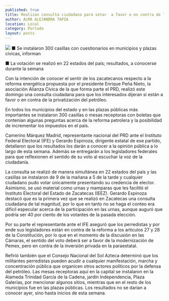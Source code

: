 ```yaml
---
published: true
title: Realizan consulta ciudadana para votar  a favor o en contra de la reforma petrolera
author: ALMA ALEJANDRA TAPIA
location: Local
category: Portada
layout: posts
---
```


![](http://i.imgur.com/WGeJsoam.jpg)
■ Se instalaron 300 casillas con cuestionarios en municipios y plazas cívicas, informan

■ La votación se realizó en 22 estados del país; resultados, a conocerse durante la semana

Con la intención de conocer el sentir de los zacatecanos respecto a la reforma energética propuesta por el presidente Enrique Peña Nieto, la asociación Alianza Cívica de la que forma parte el PRD, realizó este domingo una consulta ciudadana para que los interesados dijeran si están a favor o en contra de la privatización del petróleo. 

En todos los municipios del estado y en las plazas públicas más importantes se instalaron 300 casillas o mesas receptoras con boletas que contenían algunas preguntas acerca de la reforma petrolera y la posibilidad de incrementar los impuestos en el país. 

Camerino Márquez Madrid, representante nacional del PRD ante el Instituto Federal Electoral (IFE) y Gerardo Espinoza, dirigente estatal de ese partido, detallaron que los resultados los darán a conocer a la opinión pública a lo largo de esta semana. Además se entregarán a los legisladores federales para que reflexionen el sentido de su voto al escuchar la voz de la ciudadanía.

La consulta se realizó de manera simultánea en 22 estados del país y las casillas se instalaron de 9 de la mañana a 5 de la tarde y cualquier ciudadano pudo votar únicamente presentando su credencia de elector. Asimismo, se usó material como urnas y mamparas que les facilitó el Instituto Electoral del Estado de Zacatecas (IEEZ).
Gerardo Espinoza destacó que es la primera vez que se realizó en Zacatecas una consulta ciudadana de tal magnitud, por lo que en tanto no se haga el conteo era difícil especular acerca de la participación en las urnas, aunque auguró que podría ser 40 por ciento de los votantes de la pasada elección. 

Por su parte el representante ante el IFE aseguró que los perredistas y por ende sus legisladores están en contra de la reforma a los artículos 27 y 28 de la Constitución, por lo que en el momento de la discusión en las Cámaras, el sentido del voto deberá ser a favor de la modernización de Pemex, pero en contra de la inversión privada en la paraestatal.

Refirió también que el Consejo Nacional del Sol Azteca determinó que los militantes perredistas pueden acudir a cualquier manifestación, marcha y concentración pública que organicen otros actores políticos por la defensa del petróleo.
Las mesas receptoras aquí en la capital se instalaron en la Alameda Trinidad García de la Cadena, jardín Independencia, Plaza Galerías, por mencionar algunos sitios, mientras que en el resto de los municipios fue en las plazas públicas. Los resultados no se darían a conocer ayer, sino hasta inicios de esta semana.
